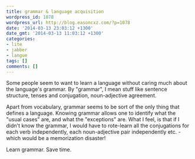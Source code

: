 ```yaml
---
title: grammar & language acquisition
wordpress_id: 1078
wordpress_url: http://blog.easoncxz.com/?p=1078
date: '2014-03-13 23:03:12 +1300'
date_gmt: '2014-03-13 11:03:12 +1300'
categories:
- lite
- jabber
- langue
tags: []
comments: []
---
```

<p>Some people seem to want to learn a language without caring much about the language's grammar. By "grammar", I mean stuff like sentence structure, tenses and conjugation, noun-adjective agreement.</p>
<p>Apart from vocabulary, grammar seems to be sort of the only thing that defines a language. Knowing grammar allows one to identify what the "usual cases" are, and what the "exceptions" are. What I feel, is that if I didn't know the grammar, I would have to rote-learn all the conjugations for each verb independently, each noun-adjective pair independently etc. - which would be a memorization disaster!</p>
<p>Learn grammar. Save time.</p>

